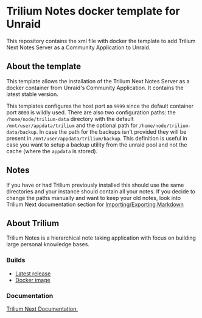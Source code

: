 # Trilium Notes docker template for Unraid

This repository contains the xml file with docker the template to add Trilium Next Notes Server as a Community Application to Unraid.

## About the template

This template allows the installation of the Trilium Next Notes Server as a docker container from Unraid's Community Application.
It contains the latest stable version.

This templates configures the host port as `9999` since the default container port `8080` is wildly used.
There are also two configuration paths: the `/home/node/trilium-data` directory with the default `/mnt/user/appdata/trilium` and the optional path for `/home/node/trilium-data/backup`. In case the path for the backups isn't provided they will be present in `/mnt/user/appdata/trilium/backup`. This definition is useful in case you want to setup a backup utility from the unraid pool and not the cache (where the `appdata` is stored).

## Notes

If you have or had Trilium previously installed this should use the same directories and your instance should contain all your notes. If you decide to change the paths manually and want to keep your old notes, look into Trilium Next documentation section for [Importing/Exporting Markdown](https://github.com/TriliumNext/Docs/blob/main/Wiki/markdown.md)


## About Trilium

Trilium Notes is a hierarchical note taking application with focus on building large personal knowledge bases.

### Builds

- [Latest release](https://github.com/TriliumNext/Notes/releases/latest) 
- [Docker image](https://hub.docker.com/r/triliumnext/notes)

### Documentation

[Trilium Next Documentation.](https://github.com/TriliumNext/Docs/)
